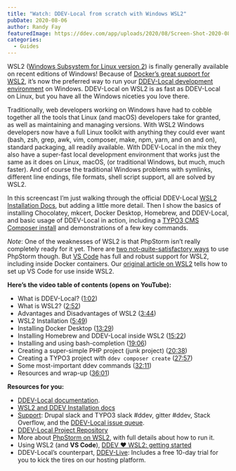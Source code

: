 ```yaml
---
title: "Watch: DDEV-Local from scratch with Windows WSL2"
pubDate: 2020-08-06
author: Randy Fay
featuredImage: https://ddev.com/app/uploads/2020/08/Screen-Shot-2020-08-04-at-11.30.47-AM-1.png
categories:
  - Guides
---
```


WSL2 ([Windows Subsystem for Linux version 2](https://docs.microsoft.com/en-us/windows/wsl/wsl2-index)) is finally generally available on recent editions of Windows! Because of [Docker’s great support for WSL2](https://docs.docker.com/docker-for-windows/wsl/), it’s now the preferred way to run your [DDEV-Local development environment](https://ddev.com/ddev-local/) on Windows. DDEV-Local on WSL2 is as fast as DDEV-Local on Linux, but you have all the Windows niceties you love there.

Traditionally, web developers working on Windows have had to cobble together all the tools that Linux (and macOS) developers take for granted, as well as maintaining and managing versions. With WSL2 Windows developers now have a full Linux toolkit with anything they could ever want (bash, zsh, grep, awk, vim, composer, make, npm, yarn, and on and on), standard packaging, all readily available. With DDEV-Local in the mix they also have a super-fast local development environment that works just the same as it does on Linux, macOS, (or traditional Windows, but much, much faster). And of course the traditional Windows problems with symlinks, different line endings, file formats, shell script support, all are solved by WSL2.

In this screencast I’m just walking through the official DDEV-Local [WSL2 Installation Docs](https://ddev.readthedocs.io/en/stable/#installation-or-upgrade-windows-wsl2), but adding a little more detail. Then I show the basics of installing Chocolatey, mkcert, Docker Desktop, Homebrew, and DDEV-Local, and basic usage of DDEV-Local in action, including a [TYPO3 CMS Composer install](https://ddev.readthedocs.io/en/stable/users/cli-usage/#typo3-quickstart) and demonstrations of a few key commands.

_Note_: One of the weaknesses of WSL2 is that PhpStorm isn’t really completely ready for it yet. There are [two not-quite-satisfactory ways](https://ddev.com/ddev-local/ddev-local-and-phpstorm-debugging-with-wsl2/) to use PhpStorm though. But [VS Code](https://code.visualstudio.com/) has full and robust support for WSL2, including inside Docker containers. Our [original article on WSL2](https://ddev.com/ddev-local/ddev-wsl2-getting-started/) tells how to set up VS Code for use inside WSL2.

**Here’s the video table of contents (opens on YouTube):**

- What is DDEV-Local? ([1:02](https://youtu.be/ZMfHaUkhfc0?t=62))
- What is WSL2? ([2:52](https://youtu.be/ZMfHaUkhfc0?t=172))
- Advantages and Disadvantages of WSL2 ([3:44](https://youtu.be/ZMfHaUkhfc0?t=222))
- WSL2 Installation ([5:49](https://youtu.be/ZMfHaUkhfc0?t=349))
- Installing Docker Desktop ([13:29](https://youtu.be/ZMfHaUkhfc0?t=809))
- Installing Homebrew and DDEV-Local inside WSL2 ([15:22](https://youtu.be/SwahVCBTo3w?t=922))
- Installing and using bash-completion ([19:06](https://youtu.be/ZMfHaUkhfc0?t=1146))
- Creating a super-simple PHP project (junk project) ([20:38](https://youtu.be/ZMfHaUkhfc0?t=1234))
- Creating a TYPO3 project with `ddev composer create` ([27:57](https://youtu.be/ZMfHaUkhfc0?t=1673))
- Some most-important ddev commands ([32:11](https://youtu.be/ZMfHaUkhfc0?t=1931))
- Resources and wrap-up ([36:01](https://youtu.be/ZMfHaUkhfc0?t=2161))

**Resources for you:**

- [DDEV-Local documentation](https://ddev.readthedocs.io/en/stable/).
- [WSL2 and DDEV Installation docs](https://ddev.readthedocs.io/en/stable/#installation-or-upgrade-windows-wsl2)
- [Support](https://ddev.readthedocs.io/en/stable/#support-and-user-contributed-documentation): Drupal slack and TYPO3 slack #ddev, gitter #ddev, Stack Overflow, and the [DDEV-Local issue queue](https://github.com/drud/ddev/issues).
- [DDEV-Local Project Repository](https://github.com/drud/ddev)
- More about [PhpStorm on WSL2](https://ddev.com/ddev-local/ddev-local-and-phpstorm-debugging-with-wsl2/), with full details about how to run it.
- Using WSL2 (and **VS Code**), [DDEV ❤️ WSL2: getting started](https://ddev.com/ddev-local/ddev-wsl2-getting-started/)
- DDEV-Local’s counterpart, [DDEV-Live](https://ddev.com/ddev-live/https://ddev.com/ddev-live/): Includes a free 10-day trial for you to kick the tires on our hosting platform.
